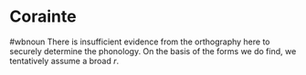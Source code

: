 # Corainte
#wbnoun
There is insufficient evidence from the orthography here to securely determine the phonology. On the basis of the forms we do find, we tentatively assume a broad *r*.